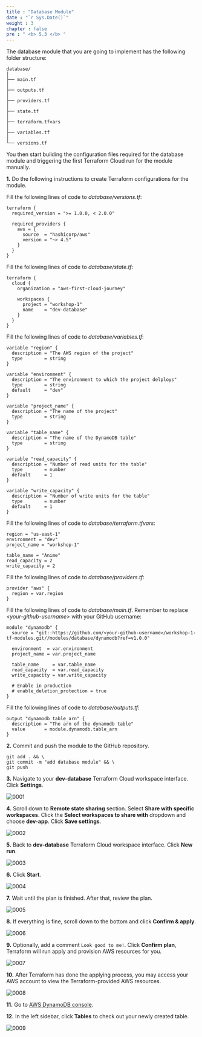 ```yaml
---
title : "Database Module"
date : "`r Sys.Date()`"
weight : 3
chapter : false
pre : " <b> 5.3 </b> "
---
```


The database module that you are going to implement has the following folder structure:

```git
database/
│
├── main.tf
│   
├── outputs.tf
│   
├── providers.tf
│   
├── state.tf
│   
├── terraform.tfvars
│   
├── variables.tf
│   
└── versions.tf
```

You then start building the configuration files required for the database module and triggering the first Terraform Cloud run for the module manually.

**1.** Do the following instructions to create Terraform configurations for the module.

Fill the following lines of code to *database/versions.tf*:

```hcl
terraform {
  required_version = ">= 1.0.0, < 2.0.0"

  required_providers {
    aws = {
      source  = "hashicorp/aws"
      version = "~> 4.5"
    }
  }
}
```

Fill the following lines of code to *database/state.tf*:

```hcl
terraform {
  cloud {
    organization = "aws-first-cloud-journey"

    workspaces {
      project = "workshop-1"
      name    = "dev-database"
    }
  }
}
```

Fill the following lines of code to *database/variables.tf*:

```hcl
variable "region" {
  description = "The AWS region of the project"
  type        = string
}

variable "environment" {
  description = "The environment to which the project delploys"
  type        = string
  default     = "dev"
}

variable "project_name" {
  description = "The name of the project"
  type        = string
}

variable "table_name" {
  description = "The name of the DynamoDB table"
  type        = string
}

variable "read_capacity" {
  description = "Number of read units for the table"
  type        = number
  default     = 1
}

variable "write_capacity" {
  description = "Number of write units for the table"
  type        = number
  default     = 1
}
```

Fill the following lines of code to *database/terraform.tfvars*:

```hcl
region = "us-east-1"
environment = "dev"
project_name = "workshop-1"

table_name = "Anime"
read_capacity = 2
write_capacity = 2
```

Fill the following lines of code to *database/providers.tf*:

```hcl
provider "aws" {
  region = var.region
}
```

Fill the following lines of code to *database/main.tf*. Remember to replace *\<your-github-username\>* with your GitHub username:

```hcl
module "dynamodb" {
  source = "git::https://github.com/<your-github-username>/workshop-1-tf-modules.git//modules/database/dynamodb?ref=v1.0.0"

  environment  = var.environment
  project_name = var.project_name

  table_name     = var.table_name
  read_capacity  = var.read_capacity
  write_capacity = var.write_capacity

  # Enable in production
  # enable_deletion_protection = true
}
```

Fill the following lines of code to *database/outputs.tf*:

```hcl
output "dynamodb_table_arn" {
  description = "The arn of the dynamodb table"
  value       = module.dynamodb.table_arn
}
```

**2.** Commit and push the module to the GitHub repository.

```git
git add . && \
git commit -m "add database module" && \
git push
```

**3.** Navigate to your **dev-database** Terraform Cloud workspace interface. Click **Settings**.

![0001](/images/5/3/0001.svg?featherlight=false&width=100pc)

**4.** Scroll down to **Remote state sharing** section. Select **Share with specific workspaces**. Click the **Select workspaces to share with** dropdown and choose **dev-app**. Click **Save settings**.

![0002](/images/5/3/0002.svg?featherlight=false&width=100pc)

**5.** Back to **dev-database** Terraform Cloud workspace interface. Click **New run**.

![0003](/images/5/3/0003.svg?featherlight=false&width=100pc)

**6.** Click **Start**.

![0004](/images/5/3/0004.svg?featherlight=false&width=100pc)

**7.** Wait until the plan is finished. After that, review the plan. 

![0005](/images/5/3/0005.svg?featherlight=false&width=100pc)

**8.** If everything is fine, scroll down to the bottom and click **Confirm & apply**.

![0006](/images/5/3/0006.svg?featherlight=false&width=100pc)

**9.** Optionally, add a comment `Look good to me!`. Click **Confirm plan**, Terraform will run apply and provision AWS resources for you. 

![0007](/images/5/3/0007.svg?featherlight=false&width=100pc)

**10.** After Terraform has done the applying process, you may access your AWS account to view the Terraform-provided AWS resources.

![0008](/images/5/3/0008.svg?featherlight=false&width=100pc)

**11.** Go to [AWS DynamoDB console](https://console.aws.amazon.com/dynamodb/).

**12.** In the left sidebar, click **Tables** to check out your newly created table.

![0009](/images/5/3/0009.svg?featherlight=false&width=100pc)